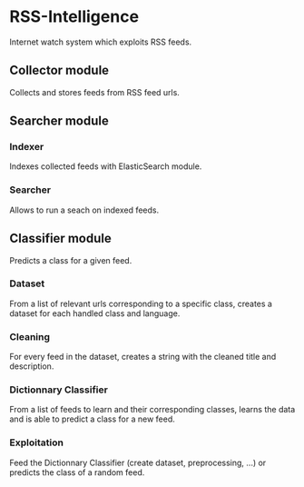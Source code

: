 # RSS-Intelligence
Internet watch system which exploits RSS feeds.
## Collector module
Collects and stores feeds from RSS feed urls.
## Searcher module
### Indexer
Indexes collected feeds with ElasticSearch module.
### Searcher
Allows to run a seach on indexed feeds.
## Classifier module
Predicts a class for a given feed.
### Dataset
From a list of relevant urls corresponding to a specific class, creates a dataset for each handled class and language.
### Cleaning
For every feed in the dataset, creates a string with the cleaned title and description.
### Dictionnary Classifier
From a list of feeds to learn and their corresponding classes, learns the data and is able to predict a class for a new feed.
### Exploitation
Feed the Dictionnary Classifier (create dataset, preprocessing, ...) or predicts the class of a random feed.